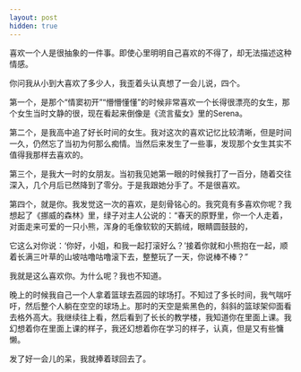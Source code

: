 ```yaml
---
layout: post
hidden: true
---
```

喜欢一个人是很抽象的一件事。即使心里明明自己喜欢的不得了，却无法描述这种情感。

你问我从小到大喜欢了多少人，我歪着头认真想了一会儿说，四个。

第一个，是那个“情窦初开”“懵懵懂懂”的时候非常喜欢一个长得很漂亮的女生，那个女生当时文静的很，现在看起来倒像是《流言蜚女》里的Serena。

第二个，是我高中追了好长时间的女生。我对这次的喜欢记忆比较清晰，但是时间一久，仍然忘了当初为何那么痴情。当然后来发生了一些事，发现那个女生其实不值得我那样去喜欢的。

第三个，是我大一时的女朋友。当初我见她第一眼的时候我打了一百分，随着交往深入，几个月后已然降到了零分。于是我跟她分手了。不是很喜欢。

第四个，就是你。我发觉这一次的喜欢，是刻骨铭心的。我究竟有多喜欢你呢？我想起了《挪威的森林》里，绿子对主人公说的：“春天的原野里，你一个人走着，对面走来可爱的一只小熊，浑身的毛像软软的天鹅绒，眼睛圆鼓鼓的，

它这么对你说：‘你好，小姐，和我一起打滚好么？’接着你就和小熊抱在一起，顺着长满三叶草的山坡咕噜咕噜滚下去，整整玩了一天，你说棒不棒？”

我就是这么喜欢你。为什么呢？我也不知道。

晚上的时候我自己一个人拿着篮球去荔园的球场打。不知过了多长时间，我气喘吁吁，然后整个人躺在空空的球场上。那时的天空是紫黑色的，斜斜的篮球架仰面看去格外高大。我继续往上看，然后看到了长长的教学楼，我知道你在里面上课。我幻想着你在里面上课的样子，我还幻想着你在学习的样子，认真，但是又有些慵懒。

发了好一会儿的呆，我就捧着球回去了。

 

 

 